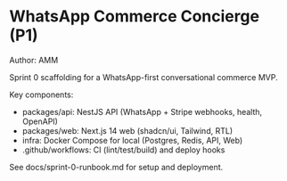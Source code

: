 # WhatsApp Commerce Concierge (P1)

Author: AMM

Sprint 0 scaffolding for a WhatsApp-first conversational commerce MVP.

Key components:
- packages/api: NestJS API (WhatsApp + Stripe webhooks, health, OpenAPI)
- packages/web: Next.js 14 web (shadcn/ui, Tailwind, RTL)
- infra: Docker Compose for local (Postgres, Redis, API, Web)
- .github/workflows: CI (lint/test/build) and deploy hooks

See docs/sprint-0-runbook.md for setup and deployment.


